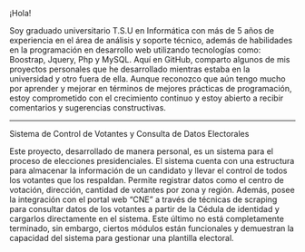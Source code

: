 ¡Hola!
	
Soy graduado universitario T.S.U en Informática con más de 5 años de experiencia en el área de análisis y soporte técnico, además de habilidades en la programación en desarrollo web utilizando tecnologías como: Boostrap, Jquery, Php y MySQL.
Aquí en GitHub, comparto algunos de mis proyectos personales que he desarrollado mientras estaba en la universidad y otro fuera de ella.
Aunque reconozco que aún tengo mucho por aprender y mejorar en términos de mejores prácticas de programación, estoy comprometido con el crecimiento continuo y estoy abierto a recibir comentarios y sugerencias constructivas.

---
Sistema de Control de Votantes y Consulta de Datos Electorales

Este proyecto, desarrollado de manera personal, es un sistema para el proceso de elecciones presidenciales. El sistema cuenta con una estructura para almacenar la información de un candidato y llevar el control de todos los votantes que los respaldan. Permite registrar datos como el centro de votación, dirección, cantidad de votantes por zona y región. 
Además, posee la integración con el portal web “CNE” a través de técnicas de scraping para consultar datos de los votantes a partir de la Cédula de identidad y cargarlos directamente en el sistema. Este último no está completamente terminado,  sin embargo, ciertos módulos están funcionales y demuestran la capacidad del sistema para gestionar una plantilla electoral. 

